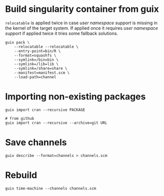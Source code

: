 # Build singularity container from guix

`relocatable` is applied twice in case *user namespace support* is missing in
the kernel of the target system. If applied once it requires
*user namespace support* if applied twice it tries some fallback solutions.
```
guix pack \
    --relocatable --relocatable \
    --entry-point=bin/R \
    --format=squashfs \
    --symlink=/bin=bin \
    --symlink=/lib=lib \
    --symlink=/share=share \
    --manifest=manifest.scm \
    --load-path=channel
```

# Importing non-existing packages

```
guix import cran --recursive PACKAGE

# from github
guix import cran --recursive --archive=git URL
```

# Save channels

```
guix describe --format=channels > channels.scm
```

# Rebuild

```
guix time-machine --channels channels.scm
```
